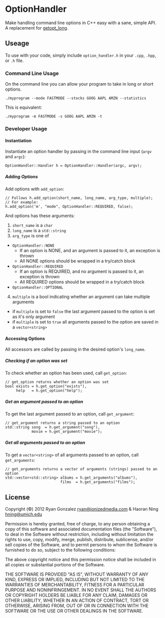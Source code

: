 # OptionHandler
Make handling command line options in C++ easy with a sane, simple API. A replacement for [getopt_long](http://www.gnu.org/software/libc/manual/html_node/Getopt.html#Getopt).

## Useage
To use with your code, simply include `option_handler.h` in your `.cpp`, `.hpp`, or `.h` file.

### Command Line Usage

On the command line you can allow your program to take in long or short options.

    ./myprogram --mode FASTMODE --stocks GOOG AAPL AMZN --statistics

This is equivalent:

    ./myprogram -m FASTMODE -s GOOG AAPL AMZN -t

### Developer Usage

#### Instantiation

Instantiate an option handler by passing in the command line input (`argv` and `argc`):

    OptionHandler::Handler h = OptionHandler::Handler(argc, argv);

##### Adding Options

Add options with `add_option`:

    // Follows h.add_option(short_name, long_name, arg_type, multiple);
    // For example: 
    h.add_option('m', "mode", OptionHandler::REQUIRED, false);

And options has these arguments:

1. `short_name` is a `char`
2. `long_name` is a `std::string`
3. `arg_type` is one of 
  * `OptionHandler::NONE`
      * If an option is NONE, and an argument is passed to it, an exception is thrown
      * All NONE options should be wrapped in a try/catch block 
  * `OptionHandler::REQUIRED`
      * If an option is REQUIRED, and no argument is passed to it, an exception is thrown
      * All REQUIRED options should be wrapped in a try/catch block 
  * `OptionHandler::OPTIONAL`
4. `multiple` is a bool indicating whether an argument can take multiple arguments
  * if `multiple` is set to `false` the last argument passed to the option is set as it's only argument
  * if `multiple` is set to `true` all arguments passed to the option are saved in a `vector<string>`

#### Accessing Options

All accessors are called by passing in the desired option's `long_name`.

##### Checking if an option was set

To check whether an option has been used, call `get_option`:

    // get_option returns whether an option was set
    bool exists = h.get_option("exists"), 
         help   = h.get_option("help");

##### Get an argument passed to an option

To get the last argument passed to an option, call `get_argument`:

    // get_argument returns a string passed to an option
    std::string song  = h.get_argument("song"),
                movie = h.get_argument("movie");

##### Get all arguments passed to an option

To get a `vector<string>` of all arguments passed to an option, call `get_arguments`:

    // get_arguments returns a vector of arguments (strings) passed to an option
    std::vector<std::string> albums = h.get_arguments("albums"),
                             films  = h.get_arguments("films");

## License
Copyright (&copy;) 2012 Ryan Gonzalez <ryan@ionizedmedia.com> &amp; Haoran Ning <hning@umich.edu>

Permission is hereby granted, free of charge, to any person obtaining a copy of 
this software and associated documentation files (the "Software"), to deal in 
the Software without restriction, including without limitation the rights to 
use, copy, modify, merge, publish, distribute, sublicense, and/or sell copies 
of the Software, and to permit persons to whom the Software is furnished to do 
so, subject to the following conditions:

The above copyright notice and this permission notice shall be included in all 
copies or substantial portions of the Software.

THE SOFTWARE IS PROVIDED "AS IS", WITHOUT WARRANTY OF ANY KIND, EXPRESS OR 
IMPLIED, INCLUDING BUT NOT LIMITED TO THE WARRANTIES OF MERCHANTABILITY, 
FITNESS FOR A PARTICULAR PURPOSE AND NONINFRINGEMENT. IN NO EVENT SHALL THE 
AUTHORS OR COPYRIGHT HOLDERS BE LIABLE FOR ANY CLAIM, DAMAGES OR OTHER 
LIABILITY, WHETHER IN AN ACTION OF CONTRACT, TORT OR OTHERWISE, ARISING FROM, 
OUT OF OR IN CONNECTION WITH THE SOFTWARE OR THE USE OR OTHER DEALINGS IN THE 
SOFTWARE.

